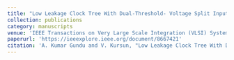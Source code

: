 ```yaml
---
title: "Low Leakage Clock Tree With Dual-Threshold- Voltage Split Input–Output Repeaters"
collection: publications
category: manuscripts
venue: 'IEEE Transactions on Very Large Scale Integration (VLSI) Systems'
paperurl: 'https://ieeexplore.ieee.org/document/8667421'
citation: 'A. Kumar Gundu and V. Kursun, "Low Leakage Clock Tree With Dual-Threshold- Voltage Split Input–Output Repeaters," in IEEE Transactions on Very Large Scale Integration (VLSI) Systems, vol. 27, no. 7, pp. 1537-1547, July 2019, doi: 10.1109/TVLSI.2019.2902215.'
---
```


